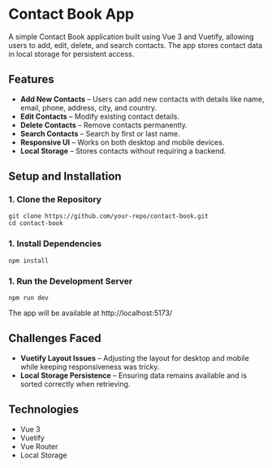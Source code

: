 # Contact Book App

A simple Contact Book application built using Vue 3 and Vuetify, allowing users to add, edit, delete, and search contacts. The app stores contact data in local storage for persistent access.

## Features

- **Add New Contacts** – Users can add new contacts with details like name, email, phone, address, city, and country.
- **Edit Contacts** – Modify existing contact details.
- **Delete Contacts** – Remove contacts permanently.
- **Search Contacts** – Search by first or last name.
- **Responsive UI** – Works on both desktop and mobile devices.
- **Local Storage** – Stores contacts without requiring a backend.

## Setup and Installation

### 1. Clone the Repository
    
    git clone https://github.com/your-repo/contact-book.git
    cd contact-book

### 1. Install Dependencies
    
    npm install

### 1. Run the Development Server
    
    npm run dev
    

The app will be available at http://localhost:5173/

## Challenges Faced

- **Vuetify Layout Issues** – Adjusting the layout for desktop and mobile while keeping responsiveness was tricky.
- **Local Storage Persistence** – Ensuring data remains available and is sorted correctly when retrieving.

## Technologies 

- Vue 3
- Vuetify
- Vue Router
- Local Storage
